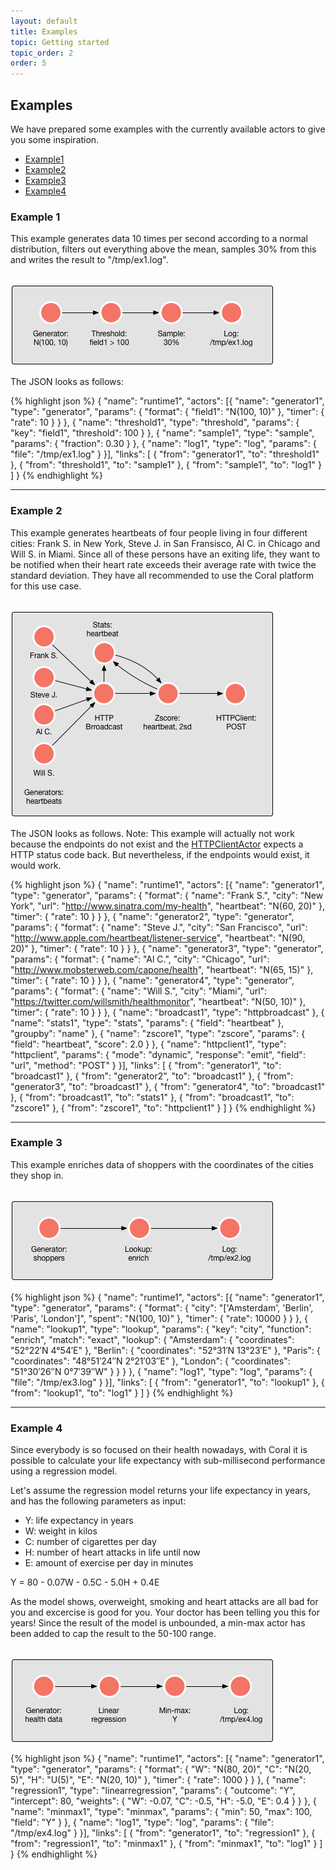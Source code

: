 ```yaml
---
layout: default
title: Examples
topic: Getting started
topic_order: 2
order: 5
---
```

<!--
   Licensed to the Apache Software Foundation (ASF) under one or more
   contributor license agreements.  See the NOTICE file distributed with
   this work for additional information regarding copyright ownership.
   The ASF licenses this file to You under the Apache License, Version 2.0
   (the "License"); you may not use this file except in compliance with
   the License.  You may obtain a copy of the License at

       http://www.apache.org/licenses/LICENSE-2.0

   Unless required by applicable law or agreed to in writing, software
   distributed under the License is distributed on an "AS IS" BASIS,
   WITHOUT WARRANTIES OR CONDITIONS OF ANY KIND, either express or implied.
   See the License for the specific language governing permissions and
   limitations under the License.
-->

## Examples

We have prepared some examples with the currently available actors to give you some inspiration.

- [Example1](#example1)
- [Example2](#example2)
- [Example3](#example3)
- [Example4](#example4)

### <a name="example1"></a>Example 1

This example generates data 10 times per second according to a normal distribution, filters out everything above the mean, samples 30% from this and writes the result to "/tmp/ex1.log".

<br>

<img src="img/example1.png">

<br>

The JSON looks as follows:

{% highlight json %}
{
  "name": "runtime1",
  "actors": [{
    "name": "generator1",
    "type": "generator",
    "params": {
      "format": {
        "field1": "N(100, 10)"
      }, "timer": {
        "rate": 10
      }
    }
  }, {
    "name": "threshold1", 
    "type": "threshold",
    "params": {
      "key": "field1",
      "threshold": 100
    }
  }, {
    "name": "sample1",
    "type": "sample",
    "params": {
      "fraction": 0.30
    }
  }, {
    "name": "log1",
    "type": "log",
    "params": {
      "file": "/tmp/ex1.log"
    }
  }], "links": [
    { "from": "generator1", "to": "threshold1" },
    { "from": "threshold1", "to": "sample1" },
    { "from": "sample1", "to": "log1" }
  ]
}
{% endhighlight %}

--------------------------

### <a name="example2"></a>Example 2 

This example generates heartbeats of four people living in four different cities: Frank S. in New York, Steve J. in San Fransisco, Al C. in Chicago and Will S. in Miami. Since all of these persons have an exiting life, they want to be notified when their heart rate exceeds their average rate with twice the standard deviation.
They have all recommended to use the Coral platform for this use case.

<br>

<img src="img/example2.png">

<br>

The JSON looks as follows. Note: This example will actually not work because the endpoints do not exist and the [HTTPClientActor](Actors-HttpClientActor) expects a HTTP status code back. But nevertheless, if the endpoints would exist, it would work.

{% highlight json %}
{
  "name": "runtime1",
  "actors": [{
    "name": "generator1",
    "type": "generator",
    "params": {
      "format": {
        "name": "Frank S.",
        "city": "New York",
        "url": "http://www.sinatra.com/my-health",
        "heartbeat": "N(60, 20)"
      }, "timer": {
        "rate": 10
      }
    }
  }, {
    "name": "generator2", 
    "type": "generator",
    "params": {
      "format": {
        "name": "Steve J.",
        "city": "San Francisco",
        "url": "http://www.apple.com/heartbeat/listener-service",
        "heartbeat": "N(90, 20)"
      }, "timer": {
        "rate": 10
      }
    }
  }, {
    "name": "generator3",
    "type": "generator",
    "params": {
      "format": {
        "name": "Al C.",
        "city": "Chicago",
        "url": "http://www.mobsterweb.com/capone/health",
        "heartbeat": "N(65, 15)"
      }, "timer": {
        "rate": 10
      }
    }
  }, {
    "name": "generator4",
    "type": "generator",
    "params": {
      "format": {
        "name": "Will S.",
        "city": "Miami",
        "url": "https://twitter.com/willsmith/healthmonitor",
        "heartbeat": "N(50, 10)"
      }, "timer": {
        "rate": 10
      }
    }
  }, {
    "name": "broadcast1",
    "type": "httpbroadcast"
  }, {
    "name": "stats1",
    "type": "stats",
    "params": {
      "field": "heartbeat"
    }, "groupby": "name"
  }, {
    "name": "zscore1",
    "type": "zscore", 
    "params": {
      "field": "heartbeat",
      "score": 2.0
    }
  }, {
    "name": "httpclient1",
    "type": "httpclient", 
    "params": {
      "mode": "dynamic",
      "response": "emit",
      "field": "url",
      "method": "POST" 
    }
  }], "links": [
    { "from": "generator1", "to": "broadcast1" },
    { "from": "generator2", "to": "broadcast1" },
    { "from": "generator3", "to": "broadcast1" },
    { "from": "generator4", "to": "broadcast1" },
    { "from": "broadcast1", "to": "stats1" },
    { "from": "broadcast1", "to": "zscore1" },
    { "from": "zscore1", "to": "httpclient1" }
  ]
}
{% endhighlight %}

--------------------------

### <a name="example3"></a>Example 3

This example enriches data of shoppers with the coordinates of the cities they shop in.

<br>

<img src="img/example3.png">

<br>

{% highlight json %}
{
  "name": "runtime1",
  "actors": [{
    "name": "generator1",
    "type": "generator",
    "params": {
      "format": {
        "city": "['Amsterdam', 'Berlin', 'Paris', 'London']",
        "spent": "N(100, 10)"
      }, "timer": {
        "rate": 10000
      }
    }
  }, {
    "name": "lookup1",
    "type": "lookup",
    "params": {
      "key": "city",
      "function": "enrich",
      "match": "exact",
      "lookup": {
        "Amsterdam": { "coordinates": "52°22′N 4°54′E" },
        "Berlin": { "coordinates": "52°31′N 13°23′E" },
        "Paris": { "coordinates": "48°51′24″N 2°21′03″E" },
        "London": { "coordinates": "51°30′26″N 0°7′39″W" }
      }
    }
  }, {
    "name": "log1",
    "type": "log",
    "params": {
      "file": "/tmp/ex3.log"
    }
  }], "links": [
    { "from": "generator1", "to": "lookup1" },
    { "from": "lookup1", "to": "log1" }
  ]
}
{% endhighlight %}

--------------------------

### <a name="example4"></a>Example 4

Since everybody is so focused on their health nowadays, with Coral it is possible to calculate your life expectancy with sub-millisecond performance using a regression model. 

Let's assume the regression model returns your life expectancy in years, and has the following parameters as input: 

- Y: life expectancy in years
- W: weight in kilos  
- C: number of cigarettes per day
- H: number of heart attacks in life until now
- E: amount of exercise per day in minutes

Y = 80 - 0.07W - 0.5C - 5.0H + 0.4E

As the model shows, overweight, smoking and heart attacks are all bad for you and excercise is good for you.
Your doctor has been telling you this for years! Since the result of the model is unbounded, a min-max actor has been added to cap the result to the 50-100 range.

<br>

<img src="img/example4.png">

<br>

{% highlight json %}
{
  "name": "runtime1",
  "actors": [{
    "name": "generator1",
    "type": "generator",
    "params": {
      "format": {
        "W": "N(80, 20)",
        "C": "N(20, 5)",
        "H": "U(5)",
        "E": "N(20, 10)"
      }, "timer": {
        "rate": 1000
      }
    }
  }, {
    "name": "regression1",
    "type": "linearregression",
    "params": {
      "outcome": "Y",
      "intercept": 80,
      "weights": {
        "W": -0.07,
        "C": -0.5,
        "H": -5.0,
        "E":  0.4
      }
    }
  }, {
    "name": "minmax1",
    "type": "minmax",
    "params": {
      "min": 50,
      "max": 100,
      "field": "Y"
    } 
  }, {
    "name": "log1",
    "type": "log",
    "params": {
      "file": "/tmp/ex4.log"
    }
  }], "links": [
    { "from": "generator1", "to": "regression1" },
    { "from": "regression1", "to": "minmax1" },
    { "from": "minmax1", "to": "log1" }
  ]
}
{% endhighlight %}